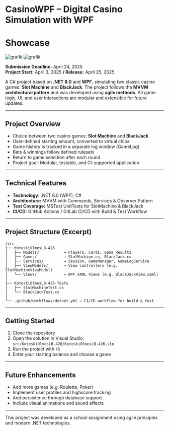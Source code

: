 # CasinoWPF – Digital Casino Simulation with WPF

# Showcase
![grafik](https://github.com/user-attachments/assets/edcaf44c-be89-465c-bf82-ea97843a95bc)
![grafik](https://github.com/user-attachments/assets/dc723a32-81ac-44c6-9ccd-d75f6d6823d1)


**Submission Deadline:** April 24, 2025  
**Project Start:** April 3, 2025 **/ Release:** April 25, 2025

A C# project based on **.NET 8.0** and **WPF**, simulating two classic casino games: **Slot Machine** and **BlackJack**. The project follows the **MVVM architectural pattern** and was developed using **agile methods**. All game logic, UI, and user interactions are modular and extensible for future updates.

---

## Project Overview

- Choice between two casino games: **Slot Machine** and **BlackJack**
- User-defined starting amount, converted to virtual chips
- Game history is tracked in a separate log window (GameLog)
- Bets & winnings follow defined rulesets
- Return to game selection after each round
- Project goal: Modular, testable, and CI-supported application

---

## Technical Features

- **Technology:** .NET 8.0 (WPF), C#
- **Architecture:** MVVM with Commands, Services & Observer Pattern
- **Test Coverage:** MSTest UnitTests for SlotMachine & BlackJack
- **CI/CD:** GitHub Actions / GitLab CI/CD with Build & Test Workflow

---

## Project Structure (Excerpt)

```plaintext
/src
├── KoteskiOlmesLB-426
│   ├── Models/           → Players, Cards, Game Results
│   ├── Games/            → SlotMachine.cs, BlackJack.cs
│   ├── Services/         → Session, GameManager, GameLogService
│   ├── ViewModels/       → View controllers (e.g. SlotMachineViewModel)
│   └── Views/            → WPF XAML Views (e.g. BlackJackView.xaml)
│
├── KoteskiOlmesLB-426-Tests
│   ├── SlotMachineTest.cs
│   └── BlackJackTest.cs
│
└── .github/workflows/dotnet.yml → CI/CD workflow for build & test
```

---

## Getting Started

1. Clone the repository
2. Open the solution in Visual Studio:  
   `src/KoteskiOlmesLB-426/KoteskiOlmesLB-426.sln`
3. Run the project with `F5`
4. Enter your starting balance and choose a game

---

## Future Enhancements

- Add more games (e.g. Roulette, Poker)
- Implement user profiles and highscore tracking
- Add persistence through database support
- Include visual animations and sound effects

---

This project was developed as a school assignment using agile principles and modern .NET technologies.
